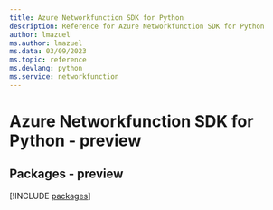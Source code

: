```yaml
---
title: Azure Networkfunction SDK for Python
description: Reference for Azure Networkfunction SDK for Python
author: lmazuel
ms.author: lmazuel
ms.data: 03/09/2023
ms.topic: reference
ms.devlang: python
ms.service: networkfunction
---
```

# Azure Networkfunction SDK for Python - preview
## Packages - preview
[!INCLUDE [packages](networkfunction-index.md)]